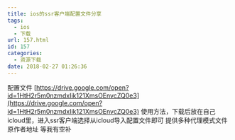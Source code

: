 ```yaml
---
title: ios的ssr客户端配置文件分享
tags:
  - ios
  - 下载
url: 157.html
id: 157
categories:
  - 资源下载
date: 2018-02-27 01:26:36
---
```


配置文件 [https://drive.google.com/open?id=1HtH2r5m0nzmdxIik121XmsOEnvcZQ0e3](https://drive.google.com/open?id=1HtH2r5m0nzmdxIik121XmsOEnvcZQ0e3) 
使用方法，下载后放在自己icloud里，进入ssr客户端选择从icloud导入配置文件即可 提供多种代理模式文件 
原作者地址 等我有空补